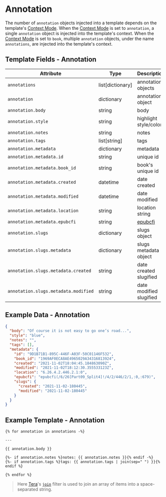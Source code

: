# Annotation

The number of `annotation` objects injected into a template depends on the template's [Context
Mode][context-modes]. When the [Context Mode][context-modes-annotation] is set to `annotation`,
a single `annotation` object is injected into the template's context. When the [Context
Mode][context-modes-book] is set to `book`, multiple `annotation` objects, under the name
`annotations`, are injected into the template's context.

## Template Fields - Annotation

| Attribute                            | Type               | Description             |
| ------------------------------------ | ------------------ | ----------------------- |
| `annotations`                        | list\[dictionary\] | annotation objects      |
| `annotation`                         | dictionary         | annotation object       |
| `annotation.body`                    | string             | body                    |
| `annotation.style`                   | string             | highlight style/color   |
| `annotation.notes`                   | string             | notes                   |
| `annotation.tags`                    | list\[string\]     | tags                    |
| `annotation.metadata`                | dictionary         | metadata                |
| `annotation.metadata.id`             | string             | unique id               |
| `annotation.metadata.book_id`        | string             | book's unique id        |
| `annotation.metadata.created`        | datetime           | date created            |
| `annotation.metadata.modified`       | datetime           | date modified           |
| `annotation.metadata.location`       | string             | location string         |
| `annotation.metadata.epubcfi`        | string             | [epubcfi][epubcfi]      |
| `annotation.slugs`                   | dictionary         | slugs object            |
| `annotation.slugs.metadata`          | dictionary         | slugs metadata object   |
| `annotation.slugs.metadata.created`  | string             | date created slugified  |
| `annotation.slugs.metadata.modified` | string             | date modified slugified |

## Example Data - Annotation

```json
{
  "body": "Of course it is not easy to go one’s road...",
  "style": "blue",
  "notes": "",
  "tags": [],
  "metadata": {
    "id": "9D1B71B1-895C-446F-A03F-50C01146F532",
    "book_id": "1969AF0ECA8AE4965029A34316813924",
    "created": "2021-11-02T18:04:45.184863090Z",
    "modified": "2021-11-02T18:12:30.355533123Z",
    "location": "6.26.4.2.446.2.1:0",
    "epubcfi": "epubcfi(/6/26[Part09_Split4]!/4/2/446/2/1,:0,:679)",
    "slugs": {
      "created": "2021-11-02-180445",
      "modified": "2021-11-02-180445"
    }
  }
}
```

## Example Template - Annotation

```jinja2
{% for annotation in annotations -%}

---

{{ annotation.body }}

{%- if annotation.notes %}notes: {{ annotation.notes }}{% endif -%}
{%- if annotation.tags %}tags: {{ annotation.tags | join(sep=" ") }}{% endif %}

{% endfor %}
```

> <i class="fa fa-info-circle"></i> Here [Tera][tera]'s [`join`][tera-join] filter is used to join
> an array of items into a space-separated string.

[context-modes]: /templates/configuration/context-modes.md
[context-modes-book]: /templates/configuration/context-modes.md#the-book-context
[context-modes-annotation]: /templates/configuration/context-modes.md#the-annotation-context
[tera]: https://keats.github.io/tera/
[tera-join]: https://keats.github.io/tera/docs/#join
[epubcfi]: https://w3c.github.io/epub-specs/epub33/epubcfi/

